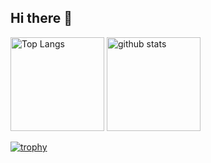 ## Hi there 👋
<p align="left"> 
  <img alt="Top Langs" height="150px" src="https://github-readme-stats.vercel.app/api/top-langs/?username=s-kondo-09&layout=compact&count_private=true&show_icons=true&theme=onedark" />
  <img alt="github stats" height="150px" src="https://github-readme-stats.vercel.app/api?username=s-kondo-09&count_private=true&show_icons=true&show_icons=true&theme=onedark" />
</p>

[![trophy](https://github-profile-trophy.vercel.app/?username=s-kondo-09&theme=onedark&column=7
)](https://github.com/ryo-ma/github-profile-trophy)

<!--
**s-kondo-09/s-kondo-09** is a ✨ _special_ ✨ repository because its `README.md` (this file) appears on your GitHub profile.

Here are some ideas to get you started:

- 🔭 I’m currently working on ...
- 🌱 I’m currently learning ...
- 👯 I’m looking to collaborate on ...
- 🤔 I’m looking for help with ...
- 💬 Ask me about ...
- 📫 How to reach me: ...
- 😄 Pronouns: ...
- ⚡ Fun fact: ...
-->
